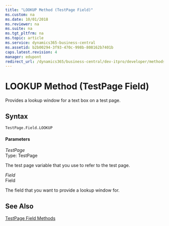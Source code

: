 ```yaml
---
title: "LOOKUP Method (TestPage Field)"
ms.custom: na
ms.date: 10/01/2018
ms.reviewer: na
ms.suite: na
ms.tgt_pltfrm: na
ms.topic: article
ms.service: dynamics365-business-central
ms.assetid: b2b00294-3f93-470c-998b-808162b7401b
caps.latest.revision: 4
manager: edupont
redirect_url: /dynamics365/business-central/dev-itpro/developer/methods-auto/library
---
```


 

# LOOKUP Method (TestPage Field)
Provides a lookup window for a text box on a test page.  
  
## Syntax  
  
```  
TestPage.Field.LOOKUP  
```  
  
#### Parameters  
 *TestPage*  
 Type: TestPage  
  
 The test page variable that you use to refer to the test page.  
  
 *Field*  
 Field  
  
 The field that you want to provide a lookup window for.  
  
## See Also  
 [TestPage Field Methods](devenv-TestPage-Field-Methods.md)